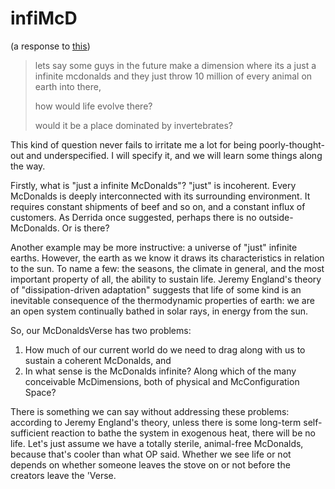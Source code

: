 # infiMcD

(a response to [this](https://www.reddit.com/r/NoStupidQuestions/comments/an76jc/how_would_life_evolve_in_a_infinite_mcdonalds/))

>lets say some guys in the future make a dimension where its a just a infinite mcdonalds and they just throw 10 million of every animal on earth into there,
>
>how would life evolve there?
>
>would it be a place dominated by invertebrates?

This kind of question never fails to irritate me a lot for being poorly-thought-out and underspecified. I will specify it, and we will learn some things along the way.

Firstly, what is "just a infinite McDonalds"? "just" is incoherent. Every McDonalds is deeply interconnected with its surrounding environment. It requires constant shipments of beef and so on, and a constant influx of customers. As Derrida once suggested, perhaps there is no outside-McDonalds. Or is there?

Another example may be more instructive: a universe of "just" infinite earths. However, the earth as we know it draws its characteristics in relation to the sun. To name a few: the seasons, the climate in general, and the most important property of all, the ability to sustain life. Jeremy England's theory of "dissipation-driven adaptation" suggests that life of some kind is an inevitable consequence of the thermodynamic properties of earth: we are an open system continually bathed in solar rays, in energy from the sun.

So, our McDonaldsVerse has two problems:
1) How much of our current world do we need to drag along with us to sustain a coherent McDonalds,
and
2) In what sense is the McDonalds infinite? Along which of the many conceivable McDimensions, both of physical and McConfiguration Space?

There is something we can say without addressing these problems: according to Jeremy England's theory, unless there is some long-term self-sufficient reaction to bathe the system in exogenous heat, there will be no life. Let's just assume we have a totally sterile, animal-free McDonalds, because that's cooler than what OP said. Whether we see life or not depends on whether someone leaves the stove on or not before the creators leave the 'Verse.
